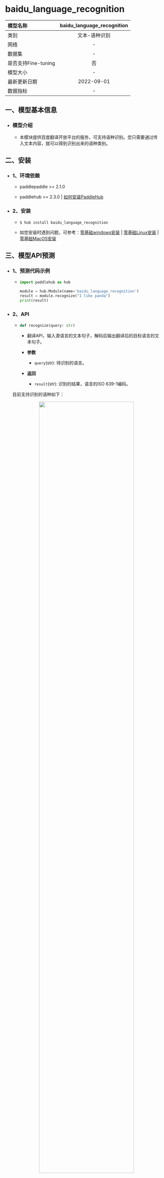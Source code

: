 # baidu_language_recognition
|模型名称|baidu_language_recognition|
| :--- | :---: |
|类别|文本-语种识别|
|网络|-|
|数据集|-|
|是否支持Fine-tuning|否|
|模型大小|-|
|最新更新日期|2022-09-01|
|数据指标|-|

## 一、模型基本信息

- ### 模型介绍

  - 本模块提供百度翻译开放平台的服务，可支持语种识别。您只需要通过传入文本内容，就可以得到识别出来的语种类别。

## 二、安装

- ### 1、环境依赖  

  - paddlepaddle >= 2.1.0

  - paddlehub >= 2.3.0    | [如何安装PaddleHub](../../../../docs/docs_ch/get_start/installation.rst)

- ### 2、安装

  - ```shell
    $ hub install baidu_language_recognition
    ```
  - 如您安装时遇到问题，可参考：[零基础windows安装](../../../../docs/docs_ch/get_start/windows_quickstart.md)
 | [零基础Linux安装](../../../../docs/docs_ch/get_start/linux_quickstart.md) | [零基础MacOS安装](../../../../docs/docs_ch/get_start/mac_quickstart.md)

## 三、模型API预测

- ### 1、预测代码示例

  - ```python
    import paddlehub as hub

    module = hub.Module(name='baidu_language_recognition')
    result = module.recognize("I like panda")
    print(result)
    ```

- ### 2、API

  - ```python
    def recognize(query: str)
    ```

    - 翻译API，输入源语言的文本句子，解码后输出翻译后的目标语言的文本句子。

    - **参数**

      - `query`(str): 待识别的语言。

    - **返回**

      - `result`(str): 识别的结果，语言的ISO 639-1编码。

  目前支持识别的语种如下：
    <p align="center">
    <img src="https://user-images.githubusercontent.com/22424850/188105543-21610399-23de-471b-ab60-82c3e95660a6.png"  width = "80%" hspace='10'/>

## 四、服务部署

- 通过启动PaddleHub Serving，可以加载模型部署在线翻译服务。

- ### 第一步：启动PaddleHub Serving

  - 运行启动命令：

  - ```shell
    $ hub serving start -m baidu_language_recognition
    ```

  - 通过以上命令可完成一个翻译API的部署，默认端口号为8866。


- ## 第二步：发送预测请求

  - 配置好服务端，以下数行代码即可实现发送预测请求，获取预测结果

  - ```python
    import requests
    import json

    text = "I like panda"
    data = {"query": text}
    # 发送post请求，content-type类型应指定json方式，url中的ip地址需改为对应机器的ip
    url = "http://127.0.0.1:8866/predict/baidu_language_recognition"
    # 指定post请求的headers为application/json方式
    headers = {"Content-Type": "application/json"}

    r = requests.post(url=url, headers=headers, data=json.dumps(data))
    print(r.json())
    ```

  - 关于PaddleHub Serving更多信息参考：[服务部署](../../../../docs/docs_ch/tutorial/serving.md)

## 五、更新历史

* 1.0.0

  初始发布

  - ```shell
    $ hub install baidu_language_recognition==1.0.0
    ```
